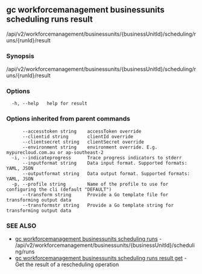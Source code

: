 ## gc workforcemanagement businessunits scheduling runs result

/api/v2/workforcemanagement/businessunits/{businessUnitId}/scheduling/runs/{runId}/result

### Synopsis

/api/v2/workforcemanagement/businessunits/{businessUnitId}/scheduling/runs/{runId}/result

### Options

```
  -h, --help   help for result
```

### Options inherited from parent commands

```
      --accesstoken string    accessToken override
      --clientid string       clientId override
      --clientsecret string   clientSecret override
      --environment string    environment override. E.g. mypurecloud.com.au or ap-southeast-2
  -i, --indicateprogress      Trace progress indicators to stderr
      --inputformat string    Data input format. Supported formats: YAML, JSON
      --outputformat string   Data output format. Supported formats: YAML, JSON
  -p, --profile string        Name of the profile to use for configuring the cli (default "DEFAULT")
      --transform string      Provide a Go template file for transforming output data
      --transformstr string   Provide a Go template string for transforming output data
```

### SEE ALSO

* [gc workforcemanagement businessunits scheduling runs](gc_workforcemanagement_businessunits_scheduling_runs.html)	 - /api/v2/workforcemanagement/businessunits/{businessUnitId}/scheduling/runs
* [gc workforcemanagement businessunits scheduling runs result get](gc_workforcemanagement_businessunits_scheduling_runs_result_get.html)	 - Get the result of a rescheduling operation


